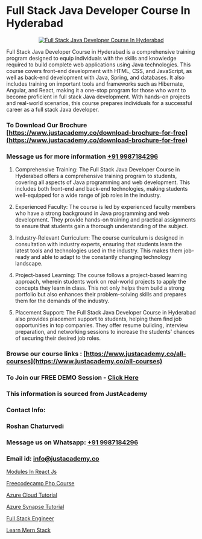 # Full Stack Java Developer Course In Hyderabad

<p align="center">
  <a href="https://justacademy.co/course-detail/core-java-training">
    <img src="https://justacademy.co/storage2/course_image/1677245426_course_image.webp" alt="Full Stack Java Developer Course In Hyderabad">
  </a>
</p>


Full Stack Java Developer Course in Hyderabad is a comprehensive training program designed to equip individuals with the skills and knowledge required to build complete web applications using Java technologies. This course covers front-end development with HTML, CSS, and JavaScript, as well as back-end development with Java, Spring, and databases. It also includes training on important tools and frameworks such as Hibernate, Angular, and React, making it a one-stop program for those who want to become proficient in full stack Java development. With hands-on projects and real-world scenarios, this course prepares individuals for a successful career as a full stack Java developer.
### To Download Our Brochure [https://www.justacademy.co/download-brochure-for-free](https://www.justacademy.co/download-brochure-for-free)
### Message us for more information [+91 9987184296](https://api.whatsapp.com/send?phone=919987184296)
1) Comprehensive Training: The Full Stack Java Developer Course in Hyderabad offers a comprehensive training program to students, covering all aspects of Java programming and web development. This includes both front-end and back-end technologies, making students well-equipped for a wide range of job roles in the industry.

2) Experienced Faculty: The course is led by experienced faculty members who have a strong background in Java programming and web development. They provide hands-on training and practical assignments to ensure that students gain a thorough understanding of the subject.

3) Industry-Relevant Curriculum: The course curriculum is designed in consultation with industry experts, ensuring that students learn the latest tools and technologies used in the industry. This makes them job-ready and able to adapt to the constantly changing technology landscape.

4) Project-based Learning: The course follows a project-based learning approach, wherein students work on real-world projects to apply the concepts they learn in class. This not only helps them build a strong portfolio but also enhances their problem-solving skills and prepares them for the demands of the industry.

5) Placement Support: The Full Stack Java Developer Course in Hyderabad also provides placement support to students, helping them find job opportunities in top companies. They offer resume building, interview preparation, and networking sessions to increase the students' chances of securing their desired job roles.

### Browse our course links : [https://www.justacademy.co/all-courses](https://www.justacademy.co/all-courses) 
### To Join our FREE DEMO Session - [Click Here](https://www.justacademy.co/register-for-course-demo)


### This information is sourced from JustAcademy
### Contact Info:
### Roshan Chaturvedi
### Message us on Whatsapp: [+91 9987184296](https://api.whatsapp.com/send?phone=919987184296)
### Email id: [info@justacademy.co](mailto:info@justacademy.co)
                
[Modules In React Js](https://www.linkedin.com/pulse/modules-react-js-justacademy-houston-gqhdf?trackingId=ZD9SxhhflOgEdhoY6zmnnw%3D%3D&lipi=urn%3Ali%3Apage%3Ad_flagship3_company_admin%3B5RzDF0CIQxuDMHcL3MgYhA%3D%3D)

[Freecodecamp Php Course](https://www.linkedin.com/pulse/freecodecamp-php-course-justacademy-mumbai-jr91c?trackingId=UE%2BP69UCaWtobWphm7LweQ%3D%3D&lipi=urn%3Ali%3Apage%3Ad_flagship3_showcase_admin%3BrO72kZqIQGOMCosqCkrMnA%3D%3D)

[Azure Cloud Tutorial](https://medium.com/@negishivu99/azure-cloud-tutorial-4d4854439990)

[Azure Synapse Tutorial](https://medium.com/@ranepooja/azure-synapse-tutorial-2c4c068968ad)

[Full Stack Engineer](https://justacademyin.github.io/Articles/Full-Stack-Engineer)

[Learn Mern Stack](https://justacademyin.github.io/Articles/Learn-Mern-Stack)

